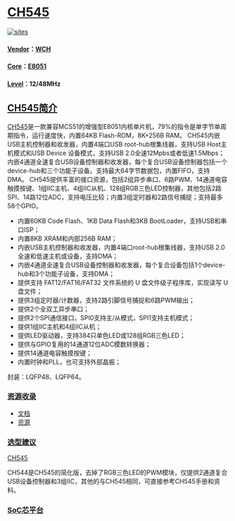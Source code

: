 ﻿# [CH545](https://github.com/SoCXin/CH545)

[![sites](http://182.61.61.133/link/resources/SoC.png)](http://www.SoC.Xin)

#### [Vendor](https://github.com/SoCXin/Vendor)：[WCH](https://github.com/SoCXin/WCH)
#### [Core](https://github.com/SoCXin/8051)：[E8051](https://github.com/SoCXin/8051)
#### [Level](https://github.com/SoCXin/Level)：12/48MHz

## [CH545简介](https://github.com/SoCXin/CH545/wiki)

[CH545](https://github.com/SoCXin/CH545)是一款兼容MCS51的增强型E8051内核单片机，79%的指令是单字节单周期指令，运行速度快，内置64KB Flash-ROM，8K+256B RAM。
CH545内嵌USB主机控制器和收发器，内置4端口USB root-hub根集线器，支持USB Host主机模式和USB Device 设备模式，支持USB 2.0全速12Mpbs或者低速1.5Mbps；内嵌4通道全速复合USB设备控制器和收发器，每个复合USB设备控制器包括一个device-hub和三个功能子设备。支持最大64字节数据包，内置FIFO，支持DMA。
CH545提供丰富的接口资源，包括2组异步串口、6路PWM、14通道电容触摸按键、1组IIC主机、4组IIC从机、128组RGB三色LED控制器，其他包括2路SPI、14路12位ADC，支持电压比较；内置3组定时器和2路信号捕捉；支持最多58个GPIO。


* 内置60KB Code Flash、1KB Data Flash和3KB BootLoader，支持USB和串口ISP；
* 内置8KB XRAM和内部256B RAM；
* 内嵌USB主机控制器和收发器，内置4端口root-hub根集线器，支持USB 2.0全速和低速主机或设备，支持DMA；
* 内嵌4通道全速复合USB设备控制器和收发器，每个复合设备包括1个device-hub和3个功能子设备，支持DMA；
* 提供支持 FAT12/FAT16/FAT32 文件系统的 U 盘文件级子程序库，实现读写 U 盘文件；
* 提供3组定时器/计数器，支持2路引脚信号捕捉和6路PWM输出；
* 提供2个全双工异步串口；
* 提供2个SPI通信接口，SPI0支持主/从模式，SPI1支持主机模式；
* 提供1组IIC主机和4组IIC从机；
* 提供LED驱动器，支持384只单色LED或128组RGB三色LED；
* 提供与GPIO复用的14通道12位ADC模数转换器；
* 提供14通道电容触摸按键；
* 内置时钟和PLL，也可支持外部晶振；

封装：LQFP48、LQFP64。

### [资源收录](https://github.com/SoCXin/CH545)

* [文档](docs/)
* [资源](src/)

### [选型建议](https://github.com/SoCXin)

[CH545](https://github.com/SoCXin/CH545)

CH544是CH545的简化版，去掉了RGB三色LED的PWM模块，仅提供2通道复合USB设备控制器和3组IIC，其他的与CH545相同，可直接参考CH545手册和资料。

###  [SoC芯平台](http://www.SoC.Xin)
